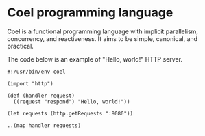 # Coel programming language

Coel is a functional programming language with implicit parallelism,
concurrency, and reactiveness.
It aims to be simple, canonical, and practical.

The code below is an example of "Hello, world!" HTTP server.

```coel
#!/usr/bin/env coel

(import "http")

(def (handler request)
  ((request "respond") "Hello, world!"))

(let requests (http.getRequests ":8080"))

..(map handler requests)
```
